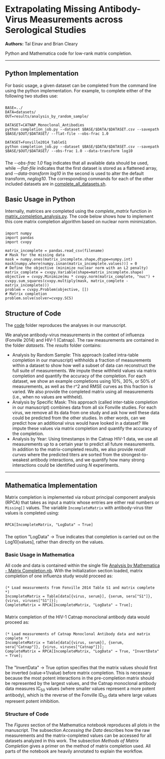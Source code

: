 # Extrapolating Missing Antibody-Virus Measurements across Serological Studies
**Authors:** Tal Einav and Brian Cleary

Python and Mathematica code for low-rank matrix completion. 

---
## Python Implementation

For basic usage, a given dataset can be completed from the command line using the python implementation. For example, to complete either of the following two studies use:

###

	BASE=../
	DATA=datasets/
	OUT=results/analysis_by_random_sample/

	DATASET=CATNAP_Monoclonal_Antibodies
	python completion_job.py --dataset $BASE/$DATA/$DATASET.csv --savepath $BASE/$OUT/$DATASET/ --flat-file --obs-frac 1.0

	DATASET=Fonville2014_TableS1
	python completion_job.py --dataset $BASE/$DATA/$DATASET.csv --savepath $BASE/$OUT/$DATASET/ --obs-frac 1.0 --data-transform log10

###

The *--obs-frac 1.0* flag indicates that all available data should be used, while *--flat-file* indicates that the first dataset is stored as a flattened array, and *--data-transform log10* in the second is used to alter the default transform, *neglog10*. The corresponding commands for each of the other included datasets are in [complete_all_datasets.sh](code/complete_all_datasets.sh).


## Basic Usage in Python

Internally, matrices are completed using the *complete_matrix* function in [matrix_completion_analysis.py](code/matrix_completion_analysis.py). The code below shows how to implement this core matrix completion algorithm based on nuclear norm minimization.

###

    import numpy
    import pandas
    import cvxpy
    
    matrix_incomplete = pandas.read_csv(filename)
    # Mask for the missing data
    mask = numpy.ones(matrix_incomplete.shape,dtype=numpy.int)
	mask[numpy.where(numpy.isnan(matrix_incomplete.values))] = 0
    # Define the objective (minimize nuclear norm with an L2 penalty)
    matrix_complete = cvxpy.Variable(shape=matrix_incomplete.shape)
    objective = cvxpy.Minimize(mu * cvxpy.norm(matrix_complete, "nuc") + cvxpy.sum_squares(cvxpy.multiply(mask, matrix_complete - matrix_incomplete)))
    problem = cvxpy.Problem(objective, [])
    # Matrix completion
    problem.solve(solver=cvxpy.SCS)

###
## Structure of Code

The [code](code/) folder reproduces the analyses in our manuscript.

We analyse antibody-virus measurements in the context of influenza (Fonville 2014) and HIV-1 (Catnap). The raw measurements are contained in the folder *datasets*. The *results* folder contains:
* Analysis by Random Sample: This approach (called intra-table completion in our manuscript) withholds a fraction of measurements within a dataset to show how well a subset of data can reconstruct the full suite of measurements. We impute these withheld values via matrix completion and quantify the accuracy of the completion. For each dataset, we show an example completions using 10%, 30%, or 50% of measurements, as well as the r^2 and RMSE curves as this fraction is varied. We also provide the completed matrix using all measurements (i.e., when no values are withheld).
* Analysis by Specific Mask: This approach (called inter-table completion in our manuscript) combines data from all six Fonville studies. For each virus, we remove all its data from one study and ask how well these data could be predicted from the other studies. In other words, can we predict how an additional virus would have looked in a dataset? We impute these values via matrix completion and quantify the accuracy of the completion.
* Analysis by Year: Using timestamps in the Catnap HIV-1 data, we use all measurements up to a certain year to predict all future measurements. In addition to the matrix-completed results, we also provide *recall curves* where the predicted titers are sorted from the strongest-to-weakest antibody interactions, and we quantify how many strong interactions could be identified using *N* experiments.

---
## Mathematica Implementation

Matrix completion is implemented via robust principal component analysis (RPCA) that takes as input a matrix whose entries are either real numbers or <code>Missing[]</code> values. The variable <code>IncompleteMatrix</code> with antibody-virus titer values is completed using:

###
	RPCA[IncompleteMatrix, "LogData" → True]
###

The option "LogData" → True indicates that completion is carried out on the Log10[values], rather than directly on the values.

### Basic Usage in Mathematica

All code and data is contained within the single file [Analysis by Mathematica - Matrix Completion.nb](code/Analysis%20by%20Mathematica%20-%20Matrix%20Completion.nb). With the Initialization section loaded, matrix completion of one influenza study would proceed as:

###
    (* Load measurements from Fonville 2014 Table S1 and matrix complete *)
    IncompleteMatrix = Table[data[{virus, serum}], {serum, sera["S1"]}, {virus, viruses["S1"]}];
    CompleteMatrix = RPCA[IncompleteMatrix, "LogData" → True];
###

Matrix completion of the HIV-1 Catnap monoclonal antibody data would proceed as:

###
    (* Load measurements of Catnap Monoclonal Antibody data and matrix complete *)
    IncompleteMatrix = Table[data[{virus, serum}], {serum, sera["Catnap"]}, {virus, viruses["Catnap"]}];
    CompleteMatrix = RPCA[IncompleteMatrix, "LogData" → True, "InvertData" → True];
###

The "InvertData" → True option specifies that the matrix values should first be inverted (value→1/value) before matrix completion. This is necessary because the most potent interactions in the pre-completion matrix should be represented by the largest values, and the Catnap monoclonal antibody data measures IC<sub>50</sub> values (where smaller values represent a more potent antibody), which is the reverse of the Fonville ID<sub>50</sub> data where large values represent potent inhibition.

### Structure of Code

The *Figures* section of the Mathematica notebook reproduces all plots in the manuscript. The subsection *Accessing the Data* describes how the raw measurements and the matrix-completed values can be accessed for all datasets analyzed in this work. The subsection *Methods of Matrix Completion* gives a primer on the method of matrix completion used. All parts of the notebook are heavily annotated to explain the workflow.
